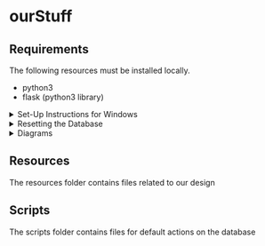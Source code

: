 # ourStuff

## Requirements
The following resources must be installed locally.

* python3
* flask (python3 library)

<details>
<summary>Set-Up Instructions for Windows</summary>
Open the Command Prompt. (by pressing the Windows Key and typing 'cmd')

### Install python3
You can check your current versions of python and pip by using the commands:
```
python --version
pip --version
```
If you do not have python 3.0 or above, please install it. [This guide](https://realpython.com/installing-python/) will help with installation.

### Install Flask
```
pip install flask
```

### SQLite
SQLite3 is installed in the standard Python3 library.

You're all set!
</details>

<details>
<summary>Resetting the Database</summary>

A few python scripts are included to help reset the database.

Using the command line, navigate to the project folder. You can now reset the database to its default state with the following command:
```
python3 scripts/resetDB.py
```
</details>

<details>
<summary>Diagrams</summary>
![Extended Entity Relationship Diagram](https://github.com/stephanedorotich/ourStuff/blob/main/resources/EERD.jpg)
  

![Relational Model](Relationship Diagram](https://github.com/stephanedorotich/ourStuff/blob/main/resources/RM.jpg)
</details>

## Resources
The resources folder contains files related to our design

## Scripts
The scripts folder contains files for default actions on the database
